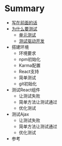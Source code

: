 # Summary

* [写在前面的话](README.md)
* [为什么要测试](why_we_need_test.md)
   * [单元测试](about_unit_test.md)
   * [测试驱动开发](about_tdd.md)
* 搭建环境
   * 环境要求
   * npm初始化
   * Karma配置
   * React支持
   * 简单测试
   * git初始化
* 测试React组件
   * 让测试失败
   * 简单方法让测试通过
   * 优化测试
* 测试Ajax
   * 让测试失败
   * 简单方法让测试通过
   * 优化测试
* 参考

